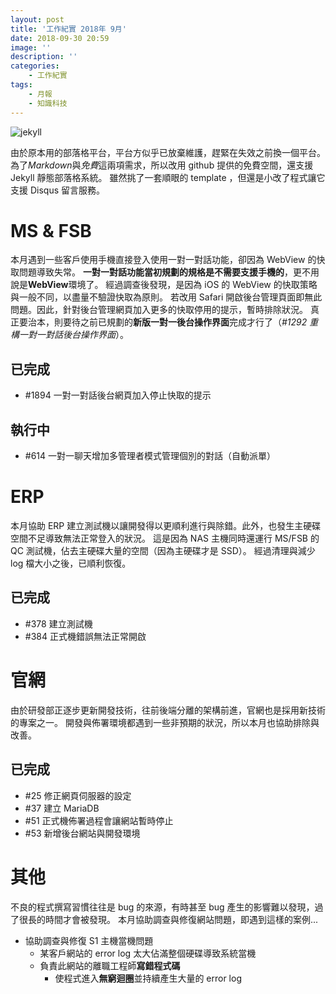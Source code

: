 ```yaml
---
layout: post
title: '工作紀實 2018年 9月'
date: 2018-09-30 20:59
image: ''
description: ''
categories:
    - 工作紀實
tags:
    - 月報
    - 知識科技
---
```


![jekyll](https://i.imgur.com/jyfmBt1.png)

由於原本用的部落格平台，平台方似乎已放棄維護，趕緊在失效之前換一個平台。
為了*Markdown*與*免費*這兩項需求，所以改用 github 提供的免費空間，還支援 Jekyll 靜態部落格系統。
雖然挑了一套順眼的 template ，但還是小改了程式讓它支援 Disqus 留言服務。

# MS & FSB

本月遇到一些客戶使用手機直接登入使用一對一對話功能，卻因為 WebView 的快取問題導致失常。
**一對一對話功能當初規劃的規格是不需要支援手機的**，更不用說是**WebView**環境了。
經過調查後發現，是因為 iOS 的 WebView 的快取策略與一般不同，以盡量不驗證快取為原則。
若改用 Safari 開啟後台管理頁面即無此問題。因此，針對後台管理網頁加入更多的快取停用的提示，暫時排除狀況。
真正要治本，則要待之前已規劃的**新版一對一後台操作界面**完成才行了（*#1292 重構一對一對話後台操作界面*）。

## 已完成

* #1894 一對一對話後台網頁加入停止快取的提示

## 執行中

* #614 一對一聊天增加多管理者模式管理個別的對話（自動派單）

# ERP

本月協助 ERP 建立測試機以讓開發得以更順利進行與除錯。此外，也發生主硬碟空間不足導致無法正常登入的狀況。
這是因為 NAS 主機同時還運行 MS/FSB 的 QC 測試機，佔去主硬碟大量的空間（因為主硬碟才是 SSD）。
經過清理與減少 log 檔大小之後，已順利恢復。

## 已完成

* #378 建立測試機
* #384 正式機錯誤無法正常開啟

# 官網

由於研發部正逐步更新開發技術，往前後端分離的架構前進，官網也是採用新技術的專案之一。
開發與佈署環境都遇到一些非預期的狀況，所以本月也協助排除與改善。

## 已完成

* #25 修正網頁伺服器的設定
* #37 建立 MariaDB
* #51 正式機佈署過程會讓網站暫時停止
* #53 新增後台網站與開發環境

# 其他

不良的程式撰寫習慣往往是 bug 的來源，有時甚至 bug 產生的影響難以發現，過了很長的時間才會被發現。
本月協助調查與修復網站問題，即遇到這樣的案例...

* 協助調查與修復 S1 主機當機問題
    + 某客戶網站的 error log 太大佔滿整個硬碟導致系統當機
    + 負責此網站的離職工程師**寫錯程式碼**
        - 使程式進入**無窮迴圈**並持續產生大量的 error log
